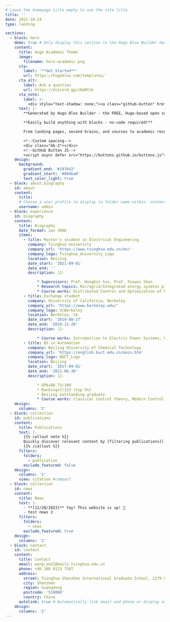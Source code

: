 ```yaml
---
# Leave the homepage title empty to use the site title
title: ''
date: 2022-10-24
type: landing

sections:
  - block: hero
    demo: true # Only display this section in the Hugo Blox Builder demo site
    content:
      title: Hugo Academic Theme
      image:
        filename: hero-academic.png
      cta:
        label: '**Get Started**'
        url: https://hugoblox.com/templates/
      cta_alt:
        label: Ask a question
        url: https://discord.gg/z8wNYzb
      cta_note:
        label: >-
          <div style="text-shadow: none;"><a class="github-button" href="https://github.com/HugoBlox/hugo-blox-builder" data-icon="octicon-star" data-size="large" data-show-count="true" aria-label="Star">Star Hugo Blox Builder</a></div><div style="text-shadow: none;"><a class="github-button" href="https://github.com/HugoBlox/theme-academic-cv" data-icon="octicon-star" data-size="large" data-show-count="true" aria-label="Star">Star the Academic template</a></div>
      text: |-
        **Generated by Hugo Blox Builder - the FREE, Hugo-based open source website builder trusted by 500,000+ sites.**

        **Easily build anything with blocks - no-code required!**

        From landing pages, second brains, and courses to academic resumés, conferences, and tech blogs.

        <!--Custom spacing-->
        <div class="mb-3"></div>
        <!--GitHub Button JS-->
        <script async defer src="https://buttons.github.io/buttons.js"></script>
    design:
      background:
        gradient_end: '#1976d2'
        gradient_start: '#004ba0'
        text_color_light: true
  - block: about.biography
    id: about
    content:
      title: 
      # Choose a user profile to display (a folder name within `content/authors/`)
      username: admin
  - block: experience
    id: biography
    content:
      title: Biography
      date_format: Jan 2006
      items:
        - title: Master's student in Electrical Engineering
          company: Tsinghua University
          company_url: 'https://www.tsinghua.edu.cn/en/'
          company_logo: Tsinghua_University_Logo
          location: Beijing
          date_start: '2021-09-01'
          date_end: ''
          description: |2-

              * Supervisors: Prof. Hongbin Sun, Prof. Xinwei Shen
              * Research topics: Microgrid/Integrated energy sysmtes planning
              * Course works: Distributed Control and Optimization of Power Systems, Large Network Steady-state Analysis, Learning from Data, Introduction to Smart Grids, etc. 
        - title: Exchange student
          company: University of California, Berkeley
          company_url: 'https://www.berkeley.edu/'
          company_logo: UCBerkeley
          location: Berkeley, CA
          date_start: '2019-08-27'
          date_end: '2019-12-20'
          description: |2-

              * Course works: Introduction to Electric Power Systems, Optimization Models in Engineering, etc. 
        - title: BS in Automation
          company: Beijing University of Chemical Technology
          company_url: 'https://english.buct.edu.cn/main.htm'
          company_logo: BUCT_Logo
          location: Beijing
          date_start: '2017-09-01'
          date_end: '2021-06-30'
          description: |2-

              * GPA=88.73/100
              * Ranking=7/153 (top 5%)
              * Beijing outstanding graduate
              * Course works: Classical Control theory, Modern Control Theory, Process Control Engineering, Optimal Control, General Physics, etc.
    design:
      columns: '2'
  - block: collection
    id: publications
    content:
      title: Publications
      text: |-
        {{% callout note %}}
        Quickly discover relevant content by [filtering publications](./publication/).
        {{% /callout %}}
      filters:
        folders:
          - publication
        exclude_featured: false
    design:
      columns: '2'
      view: citation #compact
  - block: collection
    id: news
    content:
      title: News
      text: |-
        - **[12/28/2023]** Yay! This website is up! 🎄
        - test news 2
      filters:
        folders: 
          - news
        exclude_featured: true
    design:
      columns: '2'
  - block: contact
    id: contact
    content:
      title: Contact
      email: wang-zm21@mails.tsinghua.edu.cn
      phone: +86 188 0123 7587
      address:
        street: Tsinghua Shenzhen International Graduate School, 2279 Lishui Road
        city: Shenzhen
        region: Guangdong
        postcode: '518000'
        country: China
      autolink: true # Automatically link email and phone or display as text?
    design:
      columns: '2'
---
```

